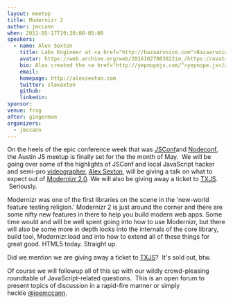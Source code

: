 ```yaml
---
layout: meetup
title: Modernizr 2
author: jmccann
when: 2011-05-17T19:30:00-05:00
speakers:
  - name: Alex Sexton
    title: Labs Engineer at <a href="http://bazaarvoice.com">Bazaarvoice</a>
    avatar: https://web.archive.org/web/20161027003022im_/https://avatars1.githubusercontent.com/u/96554?v=3&s=400
    bio: Alex created the <a href="http://yepnopejs.com/">yepnope.js</a> library and is on the <a href="http://www.modernizr.com/">Modernizr</a> team and a couple fake/nonvoting/volunteer jQuery subteams that deal with bug triage and docs. He is running <a href="http://texasjavascript.com">TXJS</a> 2011 on June 11.  He also has a <a href="http://alexsexton.com">website</a>.
    email:
    homepage: http://alexsexton.com
    twitter: slexaxton
    github:
    linkedin:
sponsor:
venue: frog
after: gingerman
organizers:
  - jmccann
---
```


On the heels of the epic conference week that was [JSConf][1]and [Nodeconf][2], the Austin JS meetup is finally set for the the month of May.  We will be going over some of the highlights of JSConf and local JavaScript hacker and semi-pro [videographer][3], [Alex Sexton][4], will be giving a talk on what to expect out of [Modernizr 2.0][5]. We will also be giving away a ticket to [TXJS][6].  Seriously.

Modernizr was one of the first libraries on the scene in the 'new-world feature testing religion.' Modernizr 2 is just around the corner and there are some nifty new features in there to help you build modern web apps. Some time would and will be well spent going into how to use Modernizr, but there will also be some more in depth looks into the internals of the core library, build tool, Modernizr.load and into how to extend all of these things for great good. HTML5 today. Straight up.

Did we mention we are giving away a ticket to [TXJS][10]?  It's sold out, btw.

Of course we will followup all of this up with our wildly crowd-pleasing roundtable of JavaScript-related questions.  This is an open forum to present topics of discussion in a rapid-fire manner or simply heckle [@joemccann][12].

[1]: http://2011.jsconf.us/
[2]: http://nodeconf.com
[3]: http://vimeo.com/23575920
[4]: http://twitter.com/slexaxton
[5]: http://modernizr.github.com/Modernizr/2.0-beta/
[6]: http://www.texasjavascript.com
[10]: http://texasjavascript.com
[12]: http://twitter.com/joemccann
